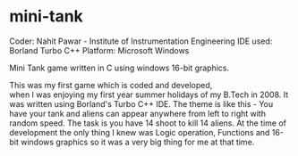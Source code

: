 mini-tank
=========
Coder: Nahit Pawar - Institute of Instrumentation Engineering
IDE used: Borland Turbo C++
Platform: Microsoft Windows

Mini Tank game written in C using windows 16-bit graphics.

This was my first game which is coded and developed,  
when I was enjoying my first year summer holidays of my B.Tech in 2008. 
It was written using Borland's Turbo C++ IDE.
The theme is like this - You have your tank and aliens can appear anywhere from left to right with random speed. 
The task is you have 14 shoot to kill 14 aliens.
At the time of development the only thing I knew was Logic operation, Functions and 16-bit windows graphics so it was a very big thing for me at that time.


